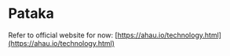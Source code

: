 # Pataka

Refer to official website for now: [https://ahau.io/technology.html](https://ahau.io/technology.html)
